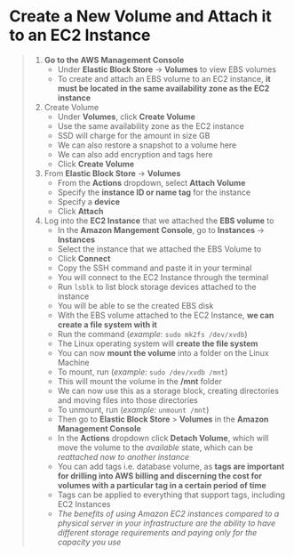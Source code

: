 # Create a New Volume and Attach it to an EC2 Instance

> 1. **Go to the AWS Management Console**
>    * Under **Elastic Block Store** -> **Volumes** to view EBS volumes
>    * To create and attach an EBS volume to an EC2 instance, **it must be located in the same availability zone as the EC2 instance**
> 2. Create Volume
>    * Under **Volumes**, click **Create Volume**
>    * Use the same availability zone as the EC2 instance
>    * SSD will charge for the amount in size GB
>    * We can also restore a snapshot to a volume here
>    * We can also add encryption and tags here
>    * Click **Create Volume**
> 3. From **Elastic Block Store** -> **Volumes**
>    * From the **Actions** dropdown, select **Attach Volume**
>    * Specify the **instance ID or name tag** for the instance
>    * Specify a **device**
>    * Click **Attach**
> 4. Log into the **EC2 Instance** that we attached the **EBS volume** to
>    * In the **Amazon Mangement Console**, go to **Instances** -> **Instances**
>    * Select the instance that we attached the EBS Volume to
>    * Click **Connect**
>    * Copy the SSH command and paste it in your terminal
>    * You will connect to the EC2 Instance through the terminal
>    * Run `lsblk` to list block storage devices attached to the instance
>    * You will be able to se the created EBS disk
>    * With the EBS volume attached to the EC2 Instance, **we can create a file system with it**
>    * Run the command (*example*: `sudo mk2fs /dev/xvdb`)
>    * The Linux operating system will **create the file system**
>    * You can now **mount the volume** into a folder on the Linux Machine
>    * To mount, run (*example:* `sudo /dev/xvdb /mnt`)
>    * This will mount the volume in the **/mnt** folder
>    * We can now use this as a storage block, creating directories and moving files into those directories
>    * To unmount, run (*example:* `unmount /mnt`)
>    * Then go to **Elastic Block Store** > **Volumes** in the **Amazon Management Console**
>    * In the **Actions** dropdown click **Detach Volume**, which will move the volume to the *available* state, which can be *reattached now to another instance*
>    * You can add tags i.e. database volume, as **tags are important for drilling into AWS billing and discerning the cost for volumes with a particular tag in a certain period of time**
>    * Tags can be applied to everything that support tags, including EC2 Instances
>    * *The benefits of using Amazon EC2 instances compared to a physical server in your infrastructure are the ability to have different storage requirements and paying only for the capacity you use*
>
